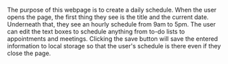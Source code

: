 The purpose of this webpage is to create a daily schedule.
When the user opens the page, the first thing they see is the title and the current date.
Underneath that, they see an hourly schedule from 9am to 5pm.
The user can edit the text boxes to schedule anything from to-do lists to appointments and meetings.
Clicking the save button will save the entered information to local storage so that the user's schedule is there even if they close the page.
